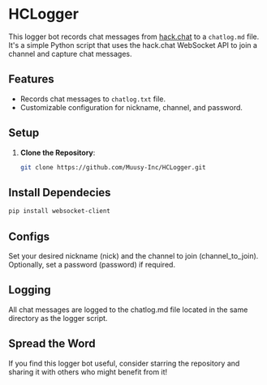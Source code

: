 # HCLogger

This logger bot records chat messages from [hack.chat](https://hack.chat/) to a `chatlog.md` file. It's a simple Python script that uses the hack.chat WebSocket API to join a channel and capture chat messages.

## Features

- Records chat messages to `chatlog.txt` file.
- Customizable configuration for nickname, channel, and password.

## Setup

1. **Clone the Repository**: 
   ```bash
   git clone https://github.com/Muusy-Inc/HCLogger.git
   ```
## Install Dependecies
   ```bash
   pip install websocket-client
   ```
## Configs
Set your desired nickname (nick) and the channel to join (channel_to_join).
Optionally, set a password (password) if required.
## Logging
All chat messages are logged to the chatlog.md file located in the same directory as the logger script.

## Spread the Word
If you find this logger bot useful, consider starring the repository and sharing it with others who might benefit from it!

